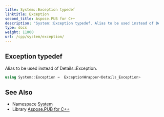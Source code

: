 ```yaml
---
title: System::Exception typedef
linktitle: Exception
second_title: Aspose.PUB for C++
description: 'System::Exception typedef. Alias to be used instead of Details::Exception in C++.'
type: docs
weight: 11000
url: /cpp/system/exception/
---
```

## Exception typedef


Alias to be used instead of Details::Exception.

```cpp
using System::Exception =  ExceptionWrapper<Details_Exception>
```

## See Also

* Namespace [System](../)
* Library [Aspose.PUB for C++](../../)
